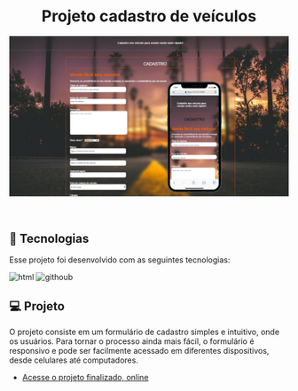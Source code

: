 <h1 align="center"> Projeto cadastro de veículos </h1>




<p align="center">
  <img alt="cadastro de veiculos" src="./img/link.jpg">
</p>

<br>

## 🚀 Tecnologias

Esse projeto foi desenvolvido com as seguintes tecnologias:

<img alin="center" alt="html" src="https://img.shields.io/badge/HTML5-E34F26?style=for-the-badge&logo=html5&logoColor=white"/>


<img alin="center" alt="githoub" src="https://img.shields.io/badge/CSS3-1572B6?style=for-the-badge&logo=css3&logoColor=white"/>


## 💻 Projeto

O projeto consiste em um formulário de cadastro simples e intuitivo, onde os usuários. Para tornar o processo ainda mais fácil, o formulário é responsivo e pode ser facilmente acessado em diferentes dispositivos, desde celulares até computadores.

- [Acesse o projeto finalizado, online](https://lnkd.in/d3weNXDB)

